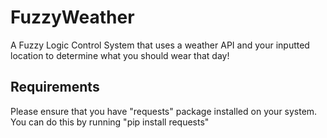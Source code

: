 # FuzzyWeather
A Fuzzy Logic Control System that uses a weather API and your inputted location to determine what you should wear that day!

## Requirements 
Please ensure that you have "requests" package installed on your system. You can do this by running "pip install requests"